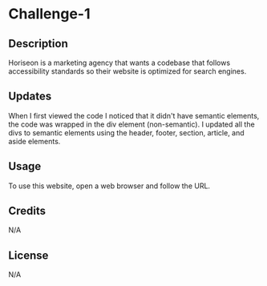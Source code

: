 # Challenge-1

## Description

Horiseon is a marketing agency that wants a codebase that follows accessibility standards so their website is optimized for search engines.

## Updates

When I first viewed the code I noticed that it didn't have semantic elements, the code was wrapped in the div element (non-semantic). I updated all the divs to semantic elements using the header, footer, section, article, and aside elements.

## Usage

To use this website, open a web browser and follow the URL.

## Credits

N/A

## License

N/A
